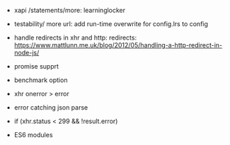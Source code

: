 - xapi /statements/more: learninglocker
- testability/ more url: add run-time overwrite for config.lrs to config
- handle redirects in xhr and http: redirects: https://www.mattlunn.me.uk/blog/2012/05/handling-a-http-redirect-in-node-js/
- promise supprt
- benchmark option

- xhr onerror > error
- error catching json parse
- if (xhr.status < 299 && !result.error)

- ES6 modules
